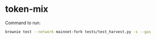 # token-mix

Command to run: 

 ```bash
 brownie test --network mainnet-fork tests/test_harvest.py -s --gas
 ```
